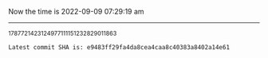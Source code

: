 Now the time is 2022-09-09 07:29:19 am

---

<small>1787721423124977111151232829011863</small>

```txt
Latest commit SHA is: e9483ff29fa4da8cea4caa8c40383a8402a14e61
```
